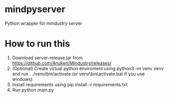 # mindpyserver
Python wrapper for mindustry server

# How to run this
1. Download server-release.jar from https://github.com/Anuken/Mindustry/releases/
2. (Optional) Create virtual python enviroment using python3 -m venv venv and run . ./venv/bin/activate (or venv\bin\activate.bat if you use windows)
3. Install requirements using pip install -r requirements.txt
4. Run python main.py

